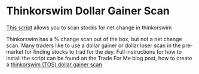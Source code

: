 # Thinkorswim Dollar Gainer Scan
[This script](https://github.com/marknokes/thinkorswim-dollar-gainer/blob/main/scan.ts) allows you to scan stocks for net change in thinkorswim

Thinkorswim has a % change scan out of the box, but not a net change scan. Many traders like to use a dollar gainer or dollar loser scan in the pre-market for finding stocks to trad for the day. Full instructions for how to install the script can be found on the Trade For Me blog post, how to create a [thinkorswim (TOS) dollar gainer scan](https://tradeforme.money/trading/how-to-create-a-thinkorswim-tos-dollar-gainer-scan/)
